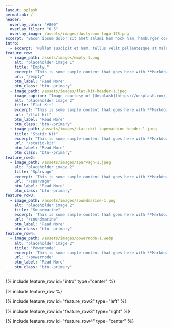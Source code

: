 ```yaml
---
layout: splash
permalink: /
header:
  overlay_color: "#000"
  overlay_filter: "0.5"
  overlay_image: /assets/images/dustyroom-logo-175.png
excerpt: "Bacon ipsum dolor sit amet salami ham hock ham, hamburger corned beef short ribs kielbasa biltong t-bone drumstick tri-tip tail sirloin pork chop."
intro: 
  - excerpt: 'Nullam suscipit et nam, tellus velit pellentesque at malesuada, enim eaque. Quis nulla, netus tempor in diam gravida tincidunt, *proin faucibus* voluptate felis id sollicitudin. Centered with `type="center"`'
feature_row:
  - image_path: assets/images/empty-1.png
    alt: "placeholder image 1"
    title: "Empty."
    excerpt: "This is some sample content that goes here with **Markdown** formatting."
    url: "/empty"
    btn_label: "Read More"
    btn_class: "btn--primary"
  - image_path: /assets/images/flat-kit-header-1.jpeg
    image_caption: "Image courtesy of [Unsplash](https://unsplash.com/)"
    alt: "placeholder image 2"
    title: "Flat Kit"
    excerpt: "This is some sample content that goes here with **Markdown** formatting."
    url: "/flat-kit"
    btn_label: "Read More"
    btn_class: "btn--primary"
  - image_path: /assets/images/statickit-tapemachine-header-1.jpeg
    title: "Static Kit"
    excerpt: "This is some sample content that goes here with **Markdown** formatting."
    url: "/static-kit"
    btn_label: "Read More"
    btn_class: "btn--primary"
feature_row2:
  - image_path: /assets/images/sparvagn-1.jpeg
    alt: "placeholder image 2"
    title: "Spårvagn"
    excerpt: 'This is some sample content that goes here with **Markdown** formatting. Left aligned with `type="left"`'
    url: "/sparvagn"
    btn_label: "Read More"
    btn_class: "btn--primary"
feature_row3:
  - image_path: /assets/images/soundmarine-1.png
    alt: "placeholder image 2"
    title: "Soundmarine"
    excerpt: 'This is some sample content that goes here with **Markdown** formatting. Right aligned with `type="right"`'
    url: "/soundmarine"
    btn_label: "Read More"
    btn_class: "btn--primary"
feature_row4:
  - image_path: /assets/images/powernode-1.webp
    alt: "placeholder image 2"
    title: "Powernode"
    excerpt: 'This is some sample content that goes here with **Markdown** formatting. Centered with `type="center"`'
    url: "/powernode"
    btn_label: "Read More"
    btn_class: "btn--primary"
---
```


{% include feature_row id="intro" type="center" %}

{% include feature_row %}

{% include feature_row id="feature_row2" type="left" %}

{% include feature_row id="feature_row3" type="right" %}

{% include feature_row id="feature_row4" type="center" %}